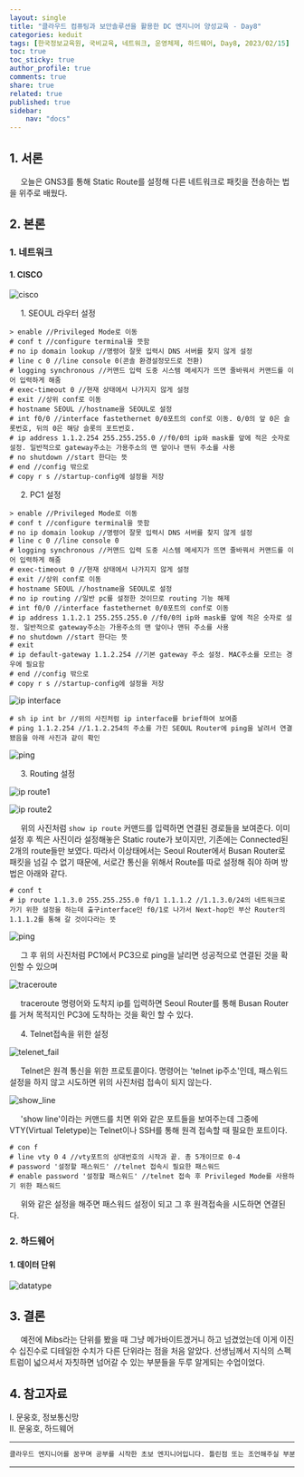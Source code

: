 ```yaml
---
layout: single
title: "클라우드 컴퓨팅과 보안솔루션을 활용한 DC 엔지니어 양성교육 - Day8"
categories: keduit
tags: [한국정보교육원, 국비교육, 네트워크, 운영체제, 하드웨어, Day8, 2023/02/15]
toc: true
toc_sticky: true
author_profile: true
comments: true
share: true
related: true
published: true
sidebar: 
    nav: "docs"
---
```


## 1. 서론  

&nbsp;&nbsp;&nbsp;&nbsp; 오늘은 GNS3를 통해 Static Route를 설정해 다른 네트워크로 패킷을 전송하는 법을 위주로 배웠다.

## 2. 본론  

### 1. 네트워크   

#### 1. CISCO

![cisco](https://user-images.githubusercontent.com/124491456/218904219-591771ae-be48-4b0b-a8b9-b48c1c733daf.png)

&nbsp;&nbsp;&nbsp;&nbsp; 1. SEOUL 라우터 설정

```
> enable //Privileged Mode로 이동
# conf t //configure terminal을 뜻함
# no ip domain lookup //명령어 잘못 입력시 DNS 서버를 찾지 않게 설정
# line c 0 //line console 0(콘솔 환경설정모드로 전환)
# logging synchronous //커맨드 입력 도중 시스템 메세지가 뜨면 줄바꿔서 커맨드를 이어 입력하게 해줌
# exec-timeout 0 //현재 상태에서 나가지지 않게 설정
# exit //상위 conf로 이동
# hostname SEOUL //hostname을 SEOUL로 설정
# int f0/0 //interface fastethernet 0/0포트의 conf로 이동. 0/0의 앞 0은 슬롯번호, 뒤의 0은 해당 슬롯의 포트번호.
# ip address 1.1.2.254 255.255.255.0 //f0/0의 ip와 mask를 앞에 적은 숫자로 설정. 일반적으로 gateway주소는 가용주소의 맨 앞이나 맨뒤 주소를 사용
# no shutdown //start 한다는 뜻
# end //config 밖으로
# copy r s //startup-config에 설정을 저장
```

&nbsp;&nbsp;&nbsp;&nbsp; 2. PC1 설정

```
> enable //Privileged Mode로 이동
# conf t //configure terminal을 뜻함
# no ip domain lookup //명령어 잘못 입력시 DNS 서버를 찾지 않게 설정
# line c 0 //line console 0
# logging synchronous //커맨드 입력 도중 시스템 메세지가 뜨면 줄바꿔서 커맨드를 이어 입력하게 해줌
# exec-timeout 0 //현재 상태에서 나가지지 않게 설정
# exit //상위 conf로 이동
# hostname SEOUL //hostname을 SEOUL로 설정
# no ip routing //일반 pc를 설정한 것이므로 routing 기능 해제
# int f0/0 //interface fastethernet 0/0포트의 conf로 이동
# ip address 1.1.2.1 255.255.255.0 //f0/0의 ip와 mask를 앞에 적은 숫자로 설정. 일반적으로 gateway주소는 가용주소의 맨 앞이나 맨뒤 주소를 사용
# no shutdown //start 한다는 뜻
# exit
# ip default-gateway 1.1.2.254 //기본 gateway 주소 설정. MAC주소를 모르는 경우에 필요함
# end //config 밖으로
# copy r s //startup-config에 설정을 저장
```

![ip interface](https://user-images.githubusercontent.com/124491456/218907594-dd9e33d2-bba3-4a34-a084-dcaad5be29db.png)

```
# sh ip int br //위의 사진처럼 ip interface를 brief하여 보여줌
# ping 1.1.2.254 //1.1.2.254의 주소를 가진 SEOUL Router에 ping을 날려서 연결됐음을 아래 사진과 같이 확인
```

![ping](https://user-images.githubusercontent.com/124491456/218907854-ec7aa1c8-dfcf-4308-917e-d34335550adb.png)

&nbsp;&nbsp;&nbsp;&nbsp; 3. Routing 설정 

![ip route1](https://user-images.githubusercontent.com/124491456/218908263-81adf428-8f52-4661-8ad5-92ec2dbe061f.png)

![ip route2](https://user-images.githubusercontent.com/124491456/218908299-2963e969-9028-4f11-b46f-7c8da9072195.png)

&nbsp;&nbsp;&nbsp;&nbsp; 위의 사진처럼 ```show ip route``` 커맨드를 입력하면 연결된 경로들을 보여준다. 이미 설정 후 찍은 사진이라 설정해놓은 Static route가 보이지만, 기존에는 Connected된 2개의 route들만 보였다. 따라서 이상태에서는 Seoul Router에서 Busan Router로 패킷을 넘길 수 없기 때문에, 서로간 통신을 위해서 Route를 따로 설정해 줘야 하며 방법은 아래와 같다.

```
# conf t
# ip route 1.1.3.0 255.255.255.0 f0/1 1.1.1.2 //1.1.3.0/24의 네트워크로 가기 위한 설정을 하는데 출구interface인 f0/1로 나가서 Next-hop인 부산 Router의 1.1.1.2를 통해 갈 것이다라는 뜻
```

![ping](https://user-images.githubusercontent.com/124491456/218909316-157fa0a6-0ebc-4954-b5bb-eb67f8f6cb3d.png)

&nbsp;&nbsp;&nbsp;&nbsp; 그 후 위의 사진처럼 PC1에서 PC3으로 ping을 날리면 성공적으로 연결된 것을 확인할 수 있으며

![traceroute](https://user-images.githubusercontent.com/124491456/218909533-f65f26aa-114a-4fc2-b8ef-26504b798581.png)

&nbsp;&nbsp;&nbsp;&nbsp; traceroute 명령어와 도착지 ip를 입력하면 Seoul Router를 통해 Busan Router를 거쳐 목적지인 PC3에 도착하는 것을 확인 할 수 있다.

&nbsp;&nbsp;&nbsp;&nbsp; 4. Telnet접속을 위한 설정

![telenet_fail](https://user-images.githubusercontent.com/124491456/218921086-f37e1488-0501-45f2-a06a-96e81235419d.png)

&nbsp;&nbsp;&nbsp;&nbsp; Telnet은 원격 통신을 위한 프로토콜이다. 명령어는 'telnet ip주소'인데, 패스워드 설정을 하지 않고 시도하면 위의 사진처럼 접속이 되지 않는다. 

![show_line](https://user-images.githubusercontent.com/124491456/218922553-3d8edc48-186b-40d8-88fa-705f3817917d.png)

&nbsp;&nbsp;&nbsp;&nbsp; 'show line'이라는 커맨드를 치면 위와 같은 포트들을 보여주는데 그중에 VTY(Virtual Teletype)는 Telnet이나 SSH를 통해 원격 접속할 때 필요한 포트이다.

```
# con f
# line vty 0 4 //vty포트의 상대번호의 시작과 끝. 총 5개이므로 0-4
# password '설정할 패스워드' //telnet 접속시 필요한 패스워드
# enable password '설정할 패스워드' //telnet 접속 후 Privileged Mode를 사용하기 위한 패스워드
```

&nbsp;&nbsp;&nbsp;&nbsp; 위와 같은 설정을 해주면 패스워드 설정이 되고 그 후 원격접속을 시도하면 연결된다.

### 2. 하드웨어   

#### 1. 데이터 단위

![datatype](https://user-images.githubusercontent.com/124491456/218949569-8d6d8a0d-4b86-4e0a-b11e-2eea317f3949.png)

## 3. 결론  

&nbsp;&nbsp;&nbsp;&nbsp; 예전에 Mibs라는 단위를 봤을 때 그냥 메가바이트겠거니 하고 넘겼었는데 이게 이진수 십진수로 디테일한 수치가 다른 단위라는 점을 처음 알았다. 선생님께서 지식의 스펙트럼이 넓으셔서 자칫하면 넘어갈 수 있는 부분들을 두루 알게되는 수업이었다.

## 4. 참고자료  

Ⅰ. 문웅호, 정보통신망   
Ⅱ. 문웅호, 하드웨어

---

```bash
클라우드 엔지니어를 꿈꾸며 공부를 시작한 초보 엔지니어입니다. 틀린점 또는 조언해주실 부분이 있으시면 친절하게 댓글 부탁드립니다. 방문해 주셔서 감사합니다 :)
```

---
